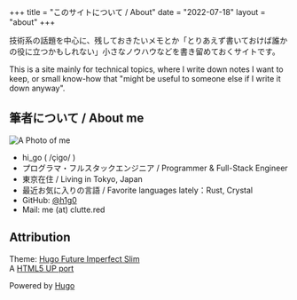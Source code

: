 +++
title = "このサイトについて / About"
date = "2022-07-18"
layout = "about"
+++

技術系の話題を中心に、残しておきたいメモとか「とりあえず書いておけば誰かの役に立つかもしれない」小さなノウハウなどを書き留めておくサイトです。

This is a site mainly for technical topics, where I write down notes I want to keep, or small know-how that "might be useful to someone else if I write it down anyway".

## 筆者について / About me

![A Photo of me](../img/main/me.png)

- hi_go ( /çiɡo/ )
- プログラマ・フルスタックエンジニア / Programmer & Full-Stack Engineer
- 東京在住 / Living in Tokyo, Japan
- 最近お気に入りの言語 / Favorite languages lately：Rust, Crystal
- GitHub: [@h1g0](https://github.com/h1g0)
- Mail: me (at) clutte.red

## Attribution

Theme: [Hugo Future Imperfect Slim](https://github.com/pacollins/hugo-future-imperfect-slim')  
A [HTML5 UP port](https://html5up.net/future-imperfect)

Powered by [Hugo](https://gohugo.io/)
